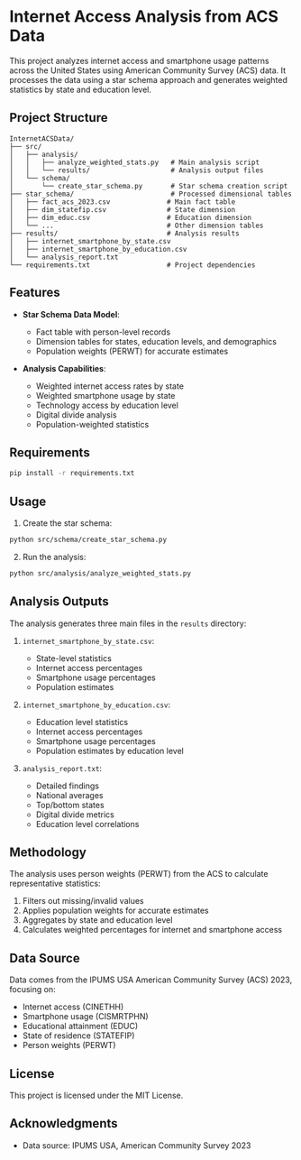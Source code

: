 # Internet Access Analysis from ACS Data

This project analyzes internet access and smartphone usage patterns across the United States using American Community Survey (ACS) data. It processes the data using a star schema approach and generates weighted statistics by state and education level.

## Project Structure

```
InternetACSData/
├── src/
│   ├── analysis/
│   │   ├── analyze_weighted_stats.py   # Main analysis script
│   │   └── results/                    # Analysis output files
│   └── schema/
│       └── create_star_schema.py       # Star schema creation script
├── star_schema/                        # Processed dimensional tables
│   ├── fact_acs_2023.csv              # Main fact table
│   ├── dim_statefip.csv               # State dimension
│   ├── dim_educ.csv                   # Education dimension
│   └── ...                            # Other dimension tables
├── results/                           # Analysis results
│   ├── internet_smartphone_by_state.csv
│   ├── internet_smartphone_by_education.csv
│   └── analysis_report.txt
└── requirements.txt                   # Project dependencies
```

## Features

- **Star Schema Data Model**:
  - Fact table with person-level records
  - Dimension tables for states, education levels, and demographics
  - Population weights (PERWT) for accurate estimates

- **Analysis Capabilities**:
  - Weighted internet access rates by state
  - Weighted smartphone usage by state
  - Technology access by education level
  - Digital divide analysis
  - Population-weighted statistics

## Requirements

```bash
pip install -r requirements.txt
```

## Usage

1. Create the star schema:
```bash
python src/schema/create_star_schema.py
```

2. Run the analysis:
```bash
python src/analysis/analyze_weighted_stats.py
```

## Analysis Outputs

The analysis generates three main files in the `results` directory:

1. `internet_smartphone_by_state.csv`:
   - State-level statistics
   - Internet access percentages
   - Smartphone usage percentages
   - Population estimates

2. `internet_smartphone_by_education.csv`:
   - Education level statistics
   - Internet access percentages
   - Smartphone usage percentages
   - Population estimates by education level

3. `analysis_report.txt`:
   - Detailed findings
   - National averages
   - Top/bottom states
   - Digital divide metrics
   - Education level correlations

## Methodology

The analysis uses person weights (PERWT) from the ACS to calculate representative statistics:
1. Filters out missing/invalid values
2. Applies population weights for accurate estimates
3. Aggregates by state and education level
4. Calculates weighted percentages for internet and smartphone access

## Data Source

Data comes from the IPUMS USA American Community Survey (ACS) 2023, focusing on:
- Internet access (CINETHH)
- Smartphone usage (CISMRTPHN)
- Educational attainment (EDUC)
- State of residence (STATEFIP)
- Person weights (PERWT)

## License

This project is licensed under the MIT License.

## Acknowledgments

- Data source: IPUMS USA, American Community Survey 2023